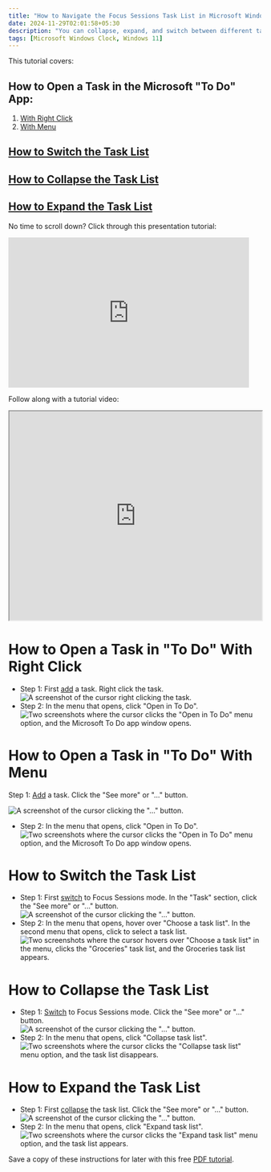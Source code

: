 ```yaml
---
title: "How to Navigate the Focus Sessions Task List in Microsoft Windows Clock (Windows 11)"
date: 2024-11-29T02:01:58+05:30
description: "You can collapse, expand, and switch between different task lists. Read on to find out how."
tags: [Microsoft Windows Clock, Windows 11]
---
```

This tutorial covers:

## How to Open a Task in the Microsoft "To Do" App:
1. [With Right Click](#1)
2. [With Menu](#2)

## [How to Switch the Task List](#3)

## [How to Collapse the Task List](#4)

## [How to Expand the Task List](#5)

<p>No time to scroll down? Click through this presentation tutorial:</p>
<iframe src="https://docs.google.com/presentation/d/1OGeHP5qs9pRhDasuE-bGFH_vqayM7NPbV1i-Z25Dmg4/embed?start=false&loop=false&delayms=3000" frameborder="0" width="480" height="299" allowfullscreen="true" mozallowfullscreen="true" webkitallowfullscreen="true"></iframe>

<br />

Follow along with a tutorial video:
<iframe class="BLOG_video_class" allowfullscreen="" youtube-src-id="6zky9-yunyQ" width="100%" height="416" src="https://www.youtube.com/embed/6zky9-yunyQ"></iframe>

<br />

<h1 id="1">How to Open a Task in "To Do" With Right Click</h1>

* Step 1: First [add](https://qhtutorials.github.io/posts/how-to-set-up-tasks-for-focus-sessions/) a task. Right click the task. <div class="stepimage">![A screenshot of the cursor right clicking the task.](blogrightclicktask.png "Right click the task")</div>
* Step 2: In the menu that opens, click "Open in To Do". <div class="stepimage">![Two screenshots where the cursor clicks the "Open in To Do" menu option, and the Microsoft To Do app window opens.](blogrightclickopentodo.png "Click 'Open in To Do' ")</div>

<h1 id="2">How to Open a Task in "To Do" With Menu</h1>

Step 1: [Add](https://qhtutorials.github.io/posts/how-to-set-up-tasks-for-focus-sessions/) a task. Click the "See more" or "..." button. <div class="stepimage">![A screenshot of the cursor clicking the "..." button.](blogtaskclickseemore.png "Click '...' ")</div>
* Step 2: In the menu that opens, click "Open in To Do". <div class="stepimage">![Two screenshots where the cursor clicks the "Open in To Do" menu option, and the Microsoft To Do app window opens.](blogseemoreopentodo.png "Click 'Open in To Do' ")</div>

<h1 id="3">How to Switch the Task List</h1>

* Step 1: First [switch](https://qhtutorials.github.io/posts/how-to-edit-windows-clock-settings/) to Focus Sessions mode. In the "Task" section, click the "See more" or "..." button. <div class="stepimage">![A screenshot of the cursor clicking the "..." button.](blogtaskclickseemore.png "Click '...' ")</div> 
* Step 2: In the menu that opens, hover over "Choose a task list". In the second menu that opens, click to select a task list. <div class="stepimage">![Two screenshots where the cursor hovers over "Choose a task list" in the menu, clicks the "Groceries" task list, and the Groceries task list appears.](blogclickgroceries.png "Hover over 'Choose a task list' and select a list")</div>

<h1 id="4">How to Collapse the Task List</h1>

* Step 1: [Switch](https://qhtutorials.github.io/posts/how-to-edit-windows-clock-settings/) to Focus Sessions mode. Click the "See more" or "..." button. <div class="stepimage">![A screenshot of the cursor clicking the "..." button.](blogtaskclickseemore.png "Click '...' ")</div> 
* Step 2: In the menu that opens, click "Collapse task list". <div class="stepimage">![Two screenshots where the cursor clicks the "Collapse task list" menu option, and the task list disappears.](blogcollapselist.png "Click 'Collapse task list' ")</div> 

<h1 id="5">How to Expand the Task List</h1>

* Step 1: First [collapse](#4) the task list. Click the "See more" or "..." button. <div class="stepimage">![A screenshot of the cursor clicking the "..." button.](blogexpandclickseemore.png "Click '...' ")</div> 
* Step 2: In the menu that opens, click "Expand task list". <div class="stepimage">![Two screenshots where the cursor clicks the "Expand task list" menu option, and the task list appears.](blogexpandtasklist.png "Click 'Expand task list' ")</div> 

Save a copy of these instructions for later with this free [PDF tutorial](https://drive.google.com/file/d/1SWgGc_L_iy4rIIdIQhnpbdxLbTixdDTq/view?usp=sharing).

<br />








